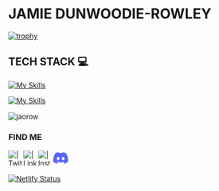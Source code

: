 # JAMIE DUNWOODIE-ROWLEY

[![trophy](https://github-profile-trophy.vercel.app/?username=jaorow&theme=onedark&title=Commit,Followers)](https://github.com/ryo-ma/github-profile-trophy)


## TECH STACK   💻

[![My Skills](https://skillicons.dev/icons?i=py,flask,sqlite,java,git,js,html,css,react,materialui)](https://skillicons.dev)

[![My Skills](https://skillicons.dev/icons?i=c,cs,cpp,azure,dotnet,docker,raspberrypi,postman,md,linux)](https://skillicons.dev)

<p><img align="center" src="https://github-readme-stats.vercel.app/api/top-langs?username=jaorow&hide=jupyter%20notebook&show_icons=true&theme=transparent&locale=en&layout=compact&exclude_repo=stats220" alt="jaorow" /></p>


<!---

this is where find me content starts...

--->

### FIND ME


<!-- 

website when i have a good website (orthou there is a github website thingy so idk if this will be good!)

[<img align="left" alt="" width="22px" src="https://upload.wikimedia.org/wikipedia/commons/thumb/c/c0/Gnome-emblem-web.svg/100px-Gnome-emblem-web.svg.png" />][website] -->

[<img align="left" alt=" | Twitter" width="30px" height = "30" src="https://upload.wikimedia.org/wikipedia/sco/9/9f/Twitter_bird_logo_2012.svg" />][twitter]

[<img align="left" alt=" | LinkedIn" width="30px" height = "30" src="https://upload.wikimedia.org/wikipedia/commons/c/ca/LinkedIn_logo_initials.png" />][linkedin]

[<img align="left" alt=" | Instagram" width="30px" height = "30" src="https://upload.wikimedia.org/wikipedia/commons/9/96/Instagram.svg" />][instagram]

[<img align="left" alt=" | discord" width="30px" height = "30" src="img/discord2.svg" />][discord]



<br />
<br />

<!-- [website]: https:/webaddress when ready -->
[twitter]: https://twitter.com/Jamiedunwoodie
[instagram]: https://www.instagram.com/jamiedunwoodie/
[linkedin]: https://nz.linkedin.com/in/jamie-dunwoodie-rowley-960287223
[discord]: https://discordapp.com/users/jambles#5467






[![Netlify Status](https://api.netlify.com/api/v1/badges/89a31867-a7a7-4980-96fe-906a260a6085/deploy-status)](https://app.netlify.com/sites/jaorow/deploys)
